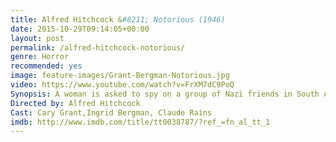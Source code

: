 ```yaml
---
title: Alfred Hitchcock &#8211; Notorious (1946)
date: 2015-10-29T09:14:05+00:00
layout: post
permalink: /alfred-hitchcock-notorious/
genre: Horror
recommended: yes
image: feature-images/Grant-Bergman-Notorious.jpg
video: https://www.youtube.com/watch?v=FrXM7dC9PoQ
Synopsis: A woman is asked to spy on a group of Nazi friends in South America. How far will she have to go to ingratiate herself with them?
Directed by: Alfred Hitchcock
Cast: Cary Grant,Ingrid Bergman, Claude Rains
imdb: http://www.imdb.com/title/tt0038787/?ref_=fn_al_tt_1
---
```




